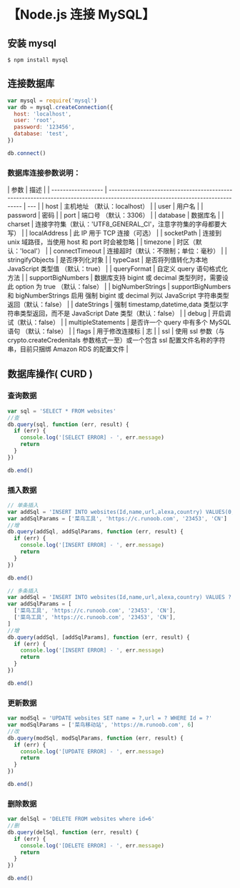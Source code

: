 # 【Node.js 连接 MySQL】

## 安装 mysql

```
$ npm install mysql
```

## 连接数据库

```js
var mysql = require('mysql')
var db = mysql.createConnection({
  host: 'localhost',
  user: 'root',
  password: '123456',
  database: 'test',
})

db.connect()
```

### 数据库连接参数说明：

| 参数               | 描述                                                                                                                           |
| ------------------ | ------------------------------------------------------------------------------------------------------------------------------ | --- |
| host               | 主机地址 （默认：localhost）                                                                                                   |
| user               | 用户名                                                                                                                         |
| password           | 密码                                                                                                                           |
| port               | 端口号 （默认：3306）                                                                                                          |
| database           | 数据库名                                                                                                                       |
| charset            | 连接字符集（默认：'UTF8_GENERAL_CI'，注意字符集的字母都要大写）                                                                |
| localAddress       | 此 IP 用于 TCP 连接（可选）                                                                                                    |
| socketPath         | 连接到 unix 域路径，当使用 host 和 port 时会被忽略                                                                             |
| timezone           | 时区（默认：'local'）                                                                                                          |
| connectTimeout     | 连接超时（默认：不限制；单位：毫秒）                                                                                           |
| stringifyObjects   | 是否序列化对象                                                                                                                 |
| typeCast           | 是否将列值转化为本地 JavaScript 类型值 （默认：true）                                                                          |
| queryFormat        | 自定义 query 语句格式化方法                                                                                                    |
| supportBigNumbers  | 数据库支持 bigint 或 decimal 类型列时，需要设此 option 为 true （默认：false）                                                 |
| bigNumberStrings   | supportBigNumbers 和 bigNumberStrings 启用 强制 bigint 或 decimal 列以 JavaScript 字符串类型返回（默认：false）                |
| dateStrings        | 强制 timestamp,datetime,data 类型以字符串类型返回，而不是 JavaScript Date 类型（默认：false）                                  |
| debug              | 开启调试（默认：false）                                                                                                        |
| multipleStatements | 是否许一个 query 中有多个 MySQL 语句 （默认：false）                                                                           |
| flags              | 用于修改连接标                                                                                                                 | 志  |
| ssl                | 使用 ssl 参数（与 crypto.createCredenitals 参数格式一至）或一个包含 ssl 配置文件名称的字符串，目前只捆绑 Amazon RDS 的配置文件 |

## 数据库操作( CURD )

### 查询数据

```js
var sql = 'SELECT * FROM websites'
//查
db.query(sql, function (err, result) {
  if (err) {
    console.log('[SELECT ERROR] - ', err.message)
    return
  }
})

db.end()
```

### 插入数据

```js
// 单条插入
var addSql = 'INSERT INTO websites(Id,name,url,alexa,country) VALUES(0,?,?,?,?)'
var addSqlParams = ['菜鸟工具', 'https://c.runoob.com', '23453', 'CN']
//增
db.query(addSql, addSqlParams, function (err, result) {
  if (err) {
    console.log('[INSERT ERROR] - ', err.message)
    return
  }
})

db.end()

// 多条插入
var addSql = 'INSERT INTO websites(Id,name,url,alexa,country) VALUES ?'
var addSqlParams = [
  ['菜鸟工具', 'https://c.runoob.com', '23453', 'CN'],
  ['菜鸟工具', 'https://c.runoob.com', '23453', 'CN'],
]
//增
db.query(addSql, [addSqlParams], function (err, result) {
  if (err) {
    console.log('[INSERT ERROR] - ', err.message)
    return
  }
})

db.end()
```

### 更新数据

```js
var modSql = 'UPDATE websites SET name = ?,url = ? WHERE Id = ?'
var modSqlParams = ['菜鸟移动站', 'https://m.runoob.com', 6]
//改
db.query(modSql, modSqlParams, function (err, result) {
  if (err) {
    console.log('[UPDATE ERROR] - ', err.message)
    return
  }
})

db.end()
```

### 删除数据

```js
var delSql = 'DELETE FROM websites where id=6'
//删
db.query(delSql, function (err, result) {
  if (err) {
    console.log('[DELETE ERROR] - ', err.message)
    return
  }
})

db.end()
```
